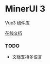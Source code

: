 # MinerUI 3

Vue3 组件库
    
[在线文档](https://minerui-4gf255c4270b10a0-1258857408.tcloudbaseapp.com/)

### TODO

 - 文档支持多语言